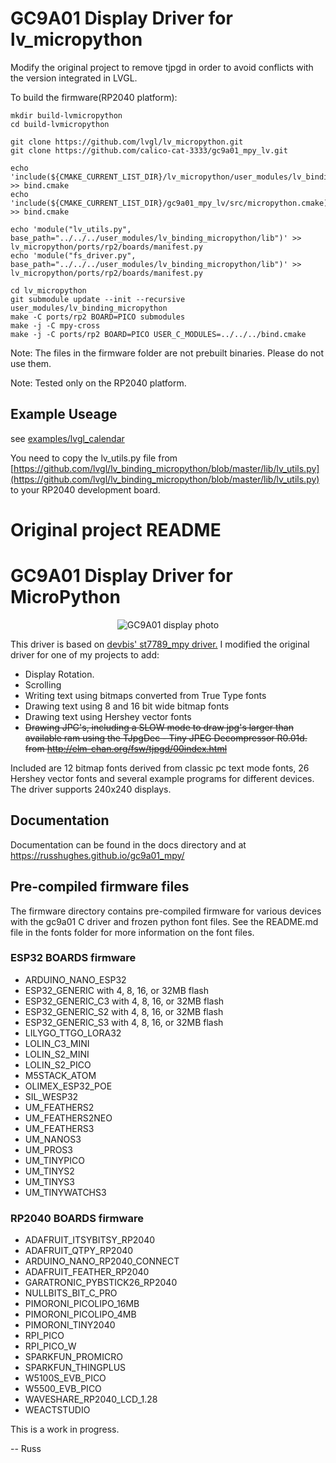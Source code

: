 # GC9A01 Display Driver for lv_micropython

Modify the original project to remove tjpgd in order to avoid conflicts with the version integrated in LVGL.

To build the firmware(RP2040 platform):

```
mkdir build-lvmicropython
cd build-lvmicropython

git clone https://github.com/lvgl/lv_micropython.git
git clone https://github.com/calico-cat-3333/gc9a01_mpy_lv.git

echo 'include(${CMAKE_CURRENT_LIST_DIR}/lv_micropython/user_modules/lv_binding_micropython/bindings.cmake)' >> bind.cmake
echo 'include(${CMAKE_CURRENT_LIST_DIR}/gc9a01_mpy_lv/src/micropython.cmake)' >> bind.cmake

echo 'module("lv_utils.py", base_path="../../../user_modules/lv_binding_micropython/lib")' >> lv_micropython/ports/rp2/boards/manifest.py
echo 'module("fs_driver.py", base_path="../../../user_modules/lv_binding_micropython/lib")' >> lv_micropython/ports/rp2/boards/manifest.py

cd lv_micropython
git submodule update --init --recursive user_modules/lv_binding_micropython
make -C ports/rp2 BOARD=PICO submodules
make -j -C mpy-cross
make -j -C ports/rp2 BOARD=PICO USER_C_MODULES=../../../bind.cmake
```

Note: The files in the firmware folder are not prebuilt binaries. Please do not use them.

Note: Tested only on the RP2040 platform.

## Example Useage

see [examples/lvgl_calendar](examples/lvgl_calendar)

You need to copy the lv_utils.py file from [https://github.com/lvgl/lv_binding_micropython/blob/master/lib/lv_utils.py](https://github.com/lvgl/lv_binding_micropython/blob/master/lib/lv_utils.py) to your RP2040 development board.

# Original project README

# GC9A01 Display Driver for MicroPython

<p align="center">
  <img src="https://raw.githubusercontent.com/russhughes/gc9a01_mpy/master/docs/GC9A01.jpg" alt="GC9A01 display photo"/>
</p>

This driver is based on [devbis' st7789_mpy driver.](https://github.com/devbis/st7789_mpy)
I modified the original driver for one of my projects to add:

- Display Rotation.
- Scrolling
- Writing text using bitmaps converted from True Type fonts
- Drawing text using 8 and 16 bit wide bitmap fonts
- Drawing text using Hershey vector fonts
- ~~Drawing JPG's, including a SLOW mode to draw jpg's larger than available ram
  using the TJpgDec - Tiny JPEG Decompressor R0.01d. from
  http://elm-chan.org/fsw/tjpgd/00index.html~~

Included are 12 bitmap fonts derived from classic pc text mode fonts, 26 Hershey vector fonts and several example programs for different devices. The driver supports 240x240 displays.

## Documentation

Documentation can be found in the docs directory and at https://russhughes.github.io/gc9a01_mpy/

## Pre-compiled firmware files

The firmware directory contains pre-compiled firmware for various devices with the gc9a01 C driver and frozen python font files. See the README.md file in the fonts folder for more information on the font files.

### ESP32 BOARDS firmware

  - ARDUINO_NANO_ESP32
  - ESP32_GENERIC with 4, 8, 16, or 32MB flash
  - ESP32_GENERIC_C3 with 4, 8, 16, or 32MB flash
  - ESP32_GENERIC_S2 with 4, 8, 16, or 32MB flash
  - ESP32_GENERIC_S3 with 4, 8, 16, or 32MB flash
  - LILYGO_TTGO_LORA32
  - LOLIN_C3_MINI
  - LOLIN_S2_MINI
  - LOLIN_S2_PICO
  - M5STACK_ATOM
  - OLIMEX_ESP32_POE
  - SIL_WESP32
  - UM_FEATHERS2
  - UM_FEATHERS2NEO
  - UM_FEATHERS3
  - UM_NANOS3
  - UM_PROS3
  - UM_TINYPICO
  - UM_TINYS2
  - UM_TINYS3
  - UM_TINYWATCHS3

### RP2040 BOARDS firmware

  - ADAFRUIT_ITSYBITSY_RP2040
  - ADAFRUIT_QTPY_RP2040
  - ARDUINO_NANO_RP2040_CONNECT
  - ADAFRUIT_FEATHER_RP2040
  - GARATRONIC_PYBSTICK26_RP2040
  - NULLBITS_BIT_C_PRO
  - PIMORONI_PICOLIPO_16MB
  - PIMORONI_PICOLIPO_4MB
  - PIMORONI_TINY2040
  - RPI_PICO
  - RPI_PICO_W
  - SPARKFUN_PROMICRO
  - SPARKFUN_THINGPLUS
  - W5100S_EVB_PICO
  - W5500_EVB_PICO
  - WAVESHARE_RP2040_LCD_1.28
  - WEACTSTUDIO

This is a work in progress.

-- Russ
